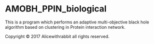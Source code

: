 # AMOBH_PPIN_biological
This is a program which performs an adaptive multi-objective black hole algorithm based on clustering in Protein interaction network.

Copyright © 2017 Alicewithrabbit all rights reserved.
